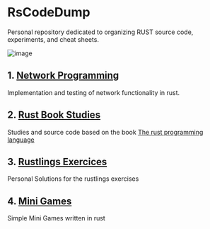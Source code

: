 # RsCodeDump

Personal repository dedicated to organizing RUST source code, experiments, and cheat sheets. 

![image](https://github.com/user-attachments/assets/1b5365eb-8920-4719-90ab-37bab57a29dc)

## 1. [Network Programming](https://github.com/0xSickb0y/RsCodeDump/tree/main/rustnet)

Implementation and testing of network functionality in rust.

## 2. [Rust Book Studies](https://github.com/0xSickb0y/RsCodeDump/tree/main/studies)

Studies and source code based on the book [The rust programming language](https://doc.rust-lang.org/book/)

## 3. [Rustlings Exercices](https://github.com/0xSickb0y/RsCodeDump/tree/main/rustlings)

Personal Solutions for the rustlings exercises

## 4. [Mini Games](https://github.com/0xSickb0y/RsCodeDump/tree/main/games)

Simple Mini Games written in rust
